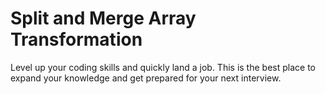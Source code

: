 # Split and Merge Array Transformation

Level up your coding skills and quickly land a job. This is the best place to expand your knowledge and get prepared for your next interview.